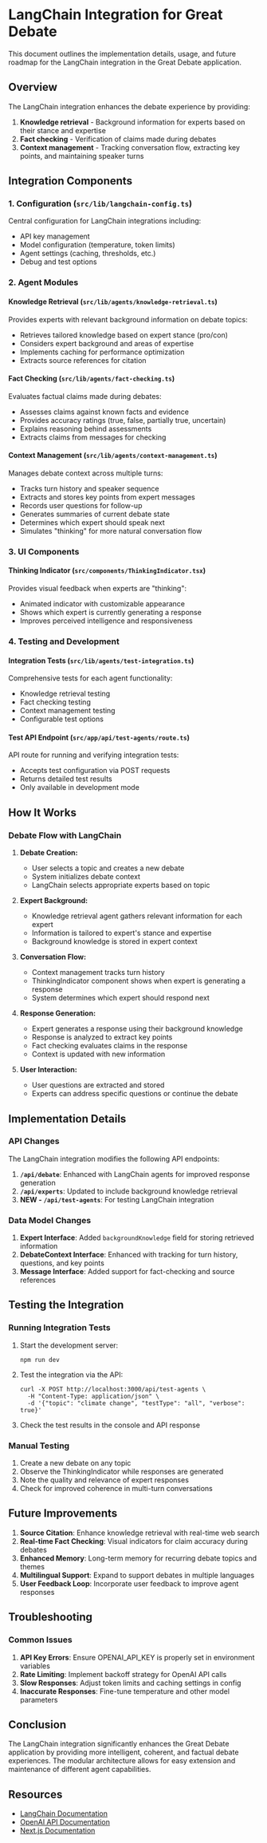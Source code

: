 # LangChain Integration for Great Debate

This document outlines the implementation details, usage, and future roadmap for the LangChain integration in the Great Debate application.

## Overview

The LangChain integration enhances the debate experience by providing:

1. **Knowledge retrieval** - Background information for experts based on their stance and expertise
2. **Fact checking** - Verification of claims made during debates
3. **Context management** - Tracking conversation flow, extracting key points, and maintaining speaker turns

## Integration Components

### 1. Configuration (`src/lib/langchain-config.ts`)

Central configuration for LangChain integrations including:
- API key management
- Model configuration (temperature, token limits)
- Agent settings (caching, thresholds, etc.)
- Debug and test options

### 2. Agent Modules

#### Knowledge Retrieval (`src/lib/agents/knowledge-retrieval.ts`)

Provides experts with relevant background information on debate topics:
- Retrieves tailored knowledge based on expert stance (pro/con)
- Considers expert background and areas of expertise
- Implements caching for performance optimization
- Extracts source references for citation

#### Fact Checking (`src/lib/agents/fact-checking.ts`)

Evaluates factual claims made during debates:
- Assesses claims against known facts and evidence
- Provides accuracy ratings (true, false, partially true, uncertain)
- Explains reasoning behind assessments
- Extracts claims from messages for checking

#### Context Management (`src/lib/agents/context-management.ts`)

Manages debate context across multiple turns:
- Tracks turn history and speaker sequence
- Extracts and stores key points from expert messages
- Records user questions for follow-up
- Generates summaries of current debate state
- Determines which expert should speak next
- Simulates "thinking" for more natural conversation flow

### 3. UI Components

#### Thinking Indicator (`src/components/ThinkingIndicator.tsx`)

Provides visual feedback when experts are "thinking":
- Animated indicator with customizable appearance
- Shows which expert is currently generating a response
- Improves perceived intelligence and responsiveness

### 4. Testing and Development

#### Integration Tests (`src/lib/agents/test-integration.ts`)

Comprehensive tests for each agent functionality:
- Knowledge retrieval testing
- Fact checking testing
- Context management testing
- Configurable test options

#### Test API Endpoint (`src/app/api/test-agents/route.ts`)

API route for running and verifying integration tests:
- Accepts test configuration via POST requests
- Returns detailed test results
- Only available in development mode

## How It Works

### Debate Flow with LangChain

1. **Debate Creation:**
   - User selects a topic and creates a new debate
   - System initializes debate context
   - LangChain selects appropriate experts based on topic

2. **Expert Background:**
   - Knowledge retrieval agent gathers relevant information for each expert
   - Information is tailored to expert's stance and expertise
   - Background knowledge is stored in expert context

3. **Conversation Flow:**
   - Context management tracks turn history
   - ThinkingIndicator component shows when expert is generating a response
   - System determines which expert should respond next

4. **Response Generation:**
   - Expert generates a response using their background knowledge
   - Response is analyzed to extract key points
   - Fact checking evaluates claims in the response
   - Context is updated with new information

5. **User Interaction:**
   - User questions are extracted and stored
   - Experts can address specific questions or continue the debate

## Implementation Details

### API Changes

The LangChain integration modifies the following API endpoints:

1. **`/api/debate`**: Enhanced with LangChain agents for improved response generation
2. **`/api/experts`**: Updated to include background knowledge retrieval
3. **NEW - `/api/test-agents`**: For testing LangChain integration

### Data Model Changes

1. **Expert Interface**: Added `backgroundKnowledge` field for storing retrieved information
2. **DebateContext Interface**: Enhanced with tracking for turn history, questions, and key points
3. **Message Interface**: Added support for fact-checking and source references

## Testing the Integration

### Running Integration Tests

1. Start the development server:
   ```
   npm run dev
   ```

2. Test the integration via the API:
   ```
   curl -X POST http://localhost:3000/api/test-agents \
     -H "Content-Type: application/json" \
     -d '{"topic": "climate change", "testType": "all", "verbose": true}'
   ```

3. Check the test results in the console and API response

### Manual Testing

1. Create a new debate on any topic
2. Observe the ThinkingIndicator while responses are generated
3. Note the quality and relevance of expert responses
4. Check for improved coherence in multi-turn conversations

## Future Improvements

1. **Source Citation**: Enhance knowledge retrieval with real-time web search
2. **Real-time Fact Checking**: Visual indicators for claim accuracy during debates
3. **Enhanced Memory**: Long-term memory for recurring debate topics and themes
4. **Multilingual Support**: Expand to support debates in multiple languages
5. **User Feedback Loop**: Incorporate user feedback to improve agent responses

## Troubleshooting

### Common Issues

1. **API Key Errors**: Ensure OPENAI_API_KEY is properly set in environment variables
2. **Rate Limiting**: Implement backoff strategy for OpenAI API calls
3. **Slow Responses**: Adjust token limits and caching settings in config
4. **Inaccurate Responses**: Fine-tune temperature and other model parameters

## Conclusion

The LangChain integration significantly enhances the Great Debate application by providing more intelligent, coherent, and factual debate experiences. The modular architecture allows for easy extension and maintenance of different agent capabilities.

## Resources

- [LangChain Documentation](https://js.langchain.com/docs/)
- [OpenAI API Documentation](https://platform.openai.com/docs/api-reference)
- [Next.js Documentation](https://nextjs.org/docs) 